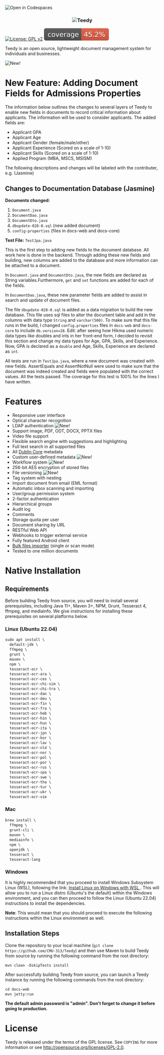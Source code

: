 ![Open in Codespaces](https://classroom.github.com/assets/open-in-codespaces-abfff4d4e15f9e1bd8274d9a39a0befe03a0632bb0f153d0ec72ff541cedbe34.svg)
<h3 align="center">
  <img src="https://teedy.io/img/github-title.png" alt="Teedy" width=500 />
</h3>

[![License: GPL v2](https://img.shields.io/badge/License-GPL%20v2-blue.svg)](https://www.gnu.org/licenses/old-licenses/gpl-2.0.en.html)
![Coverage](https://raw.githubusercontent.com/CMU-313/Teedy/badges/badges/jacoco.svg?token=GHSAT0AAAAAABYAA6NCYJCAXNYCQUUBMWB6YYKLW2Q)

Teedy is an open source, lightweight document management system for individuals and businesses.

![New!](https://teedy.io/img/laptop-demo.png?20180301)

# New Feature: Adding Document Fields for Admissions Properties

The information below outlines the changes to several layers of Teedy to enable new fields in documents to record critical information about applicants. The information will be used to consider applicants. The added fields are:

- Applicant GPA
- Applicant Age
- Applicant Gender (female/male/other)
- Applicant Experience (Scored on a scale of 1-10)
- Applicant Skills (Scored on a scale of 1-10)
- Applied Program (MBA, MSCS, MSISM)

The following descriptions and changes will be labeled with the contributer, e.g. (Jasmine)

## Changes to Documentation Database (Jasmine)

**Documents changed:**
1. `Document.java`
2. `DocumentDao.java`
3. `DocumentDto.java`
4. `dbupdate-028-0.sql` (new added document)
5. `config-properties` (files in docs-web and docs-core)

**Test File:**
`TestJpa.java`

This is the first step to adding new fields to the document database. All work here is done in the backend. Through adding these new fields and building, new columns are added to the database and more information can be attached to a document. 

In `Document.java` and `DocumentDto.java`, the new fields are declared as String variables.Furthermore, `get` and `set` functions are added for each of the fields.

In `DocumentDao.java`, these new parameter fields are added to assist in search and update of document files. 

The file `dbupdate-028-0.sql` is added as a data migration to build the new database. This file uses sql files to alter the document table and add in the columns with data type `String` and `varchar(500)`. To make sure that this file runs in the build, I changed `config.properties` files in `docs-web` and `docs-core` to include `db.version=28`. Edit: after seeing how Hikma used numeric data types like doubles and ints in her front-end form, I decided to revisit this section and change my data types for Age, GPA, Skills, and Experience. Now, GPA is declared as a `double` and Age, Skills, Experience are declared as `int`.

All tests are run in `TestJpa.java`, where a new document was created with new fields. AssertEquals and AssertNotNull were used to make sure that the document was indeed created and fields were populated with the correct values. All the tests passed. The coverage for this test is 100% for the lines I have written. 

# Features

- Responsive user interface
- Optical character recognition
- LDAP authentication ![New!](https://www.sismics.com/public/img/new.png)
- Support image, PDF, ODT, DOCX, PPTX files
- Video file support
- Flexible search engine with suggestions and highlighting
- Full text search in all supported files
- All [Dublin Core](http://dublincore.org/) metadata
- Custom user-defined metadata ![New!](https://www.sismics.com/public/img/new.png)
- Workflow system ![New!](https://www.sismics.com/public/img/new.png)
- 256-bit AES encryption of stored files
- File versioning ![New!](https://www.sismics.com/public/img/new.png)
- Tag system with nesting
- Import document from email (EML format)
- Automatic inbox scanning and importing
- User/group permission system
- 2-factor authentication
- Hierarchical groups
- Audit log
- Comments
- Storage quota per user
- Document sharing by URL
- RESTful Web API
- Webhooks to trigger external service
- Fully featured Android client
- [Bulk files importer](https://github.com/sismics/docs/tree/master/docs-importer) (single or scan mode)
- Tested to one million documents


# Native Installation

## Requirements

Before building Teedy from source, you will need to install several prerequisites, including Java 11+, Maven 3+, NPM, Grunt, Tesseract 4, ffmpeg, and mediainfo.
We give instructions for installing these prerequisites on several platforms below.

### Linux (Ubuntu 22.04)

```console
sudo apt install \
  default-jdk \
  ffmpeg \
  grunt \
  maven \
  npm \
  tesseract-ocr \
  tesseract-ocr-ara \
  tesseract-ocr-ces \
  tesseract-ocr-chi-sim \
  tesseract-ocr-chi-tra \
  tesseract-ocr-dan \
  tesseract-ocr-deu \
  tesseract-ocr-fin \
  tesseract-ocr-fra \
  tesseract-ocr-heb \
  tesseract-ocr-hin \
  tesseract-ocr-hun \
  tesseract-ocr-ita \
  tesseract-ocr-jpn \
  tesseract-ocr-kor \
  tesseract-ocr-lav \
  tesseract-ocr-nld \
  tesseract-ocr-nor \
  tesseract-ocr-pol \
  tesseract-ocr-por \
  tesseract-ocr-rus \
  tesseract-ocr-spa \
  tesseract-ocr-swe \
  tesseract-ocr-tha \
  tesseract-ocr-tur \
  tesseract-ocr-ukr \
  tesseract-ocr-vie
```

### Mac

```console
brew install \
  ffmpeg \
  grunt-cli \
  maven \
  mediainfo \
  npm \
  openjdk \
  tesseract \
  tesseract-lang
```

### Windows

It is highly recommended that you proceed to install Windows Subsystem Linux (WSL), following the link: [Install Linux on Windows with WSL
](https://docs.microsoft.com/en-us/windows/wsl/install). This will allow you to run a Linux distro (Ubuntu's the default) within the Windows environment, and you can then proceed to follow the Linux (Ubuntu 22.04) instructions to install the dependencies.

**Note**: This would mean that you should proceed to execute the following instructions within the Linux environment as well.

## Installation Steps

Clone the repository to your local machine (`git clone https://github.com/CMU-313/Teedy`) and then use Maven to build Teedy from source by running the following command from the root directory:

```console
mvn clean -DskipTests install
```

After successfully building Teedy from source, you can launch a Teedy instance by running the following commands from the root directory:

```console
cd docs-web
mvn jetty:run
```

**The default admin password is "admin". Don't forget to change it before going to production.**

# License

Teedy is released under the terms of the GPL license. See `COPYING` for more
information or see <http://opensource.org/licenses/GPL-2.0>.
